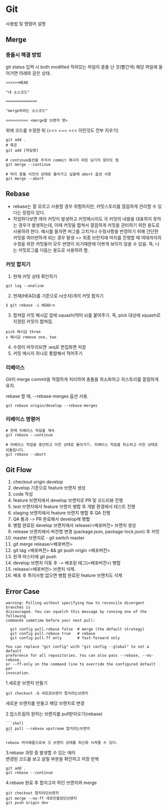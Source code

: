 # Git

사용법 및 명령어 설명

## Merge

### 충돌시 해결 방법

git status 입력 시 both modified 적혀있는 파일이 충돌 난 것(빨간색) 해당 파일에 들어가면 아래와 같은 상태.

```shell
>>>>>>HEAD

"내 소스코드"

==============

"merge하려는 소스코드"

<<<<<<<<<< <merge할 브랜치 명>
```

위에 코드를 수정한 뒤 (>>> === <<< 이런것도 전부 지우기)

```shell
git add .
# 혹은
git add [파일명]

# continue옵션을 주어서 commit 메시지 따로 남기지 않아도 됨
git merge --continue
```

```shell
# 머지 충돌 이전의 상태로 돌아가고 싶을때 abort 옵션 사용
git merge --abort
```

## Rebase

- rebase는 잘 모르고 사용할 경우 위험하지만, 커밋스토리를 깔끔하게 관리할 수 있다는 장점이 있다.
- 작업하다보면 여러 커밋이 발생하고 커밋메시지도 각 커밋의 내용을 대표하지 못하는 경우가 발생하는데, 이때 커밋을 합쳐서 깔끔하게 커밋을 관리하기 위한 용도로 사용하려 한다.
  예시를 들자면 버그를 고치거나 수정사항을 반영하기 위해 간단한 커밋을 여러번하게 되는 경우 발생 => 최종 브런치에 머지를 진행할 때 여태까지의 수정을 위한 커밋들이 모두 반영이 되기때문에
  이쁘게 보이지 않을 수 있음. 즉, 나는 커밋로그를 다듬는 용도로 사용하려 함.

### 커밋 합치기

1. 현재 커밋 상태 확인하기

```shell
git log --oneline
```

2. 현재(HEAD)를 기준으로 n(숫자)개의 커밋 합치기

```shell
$ git rebase -i HEAD~n
```

3. 합쳐질 커밋 해시값 앞에 squash(약어 s)를 붙여주기. 즉, pick 대상에 squash로 지정된 커밋이 합쳐짐.

```shell
pick 해시값 three
s 해시값 remove one, two
```

4. 수정이 마무리되면 :wq로 편집화면 저장
5. 커밋 메시지 하나로 통합해서 적어주기

### 리베이스

Git이 merge commit을 적절하게 처리하여 충돌을 최소화하고 히스토리를 깔끔하게 유지.

rebase 할 때, --rebase-merges 옵션 사용.

```shell
git rebase origin/develop --rebase-merges
```

### 리베이스 명령어

```shell
# 현재 리베이스 작업을 계속
git rebase --continue
```

```shell
# 리베이스 작업을 중단하고 이전 상태로 돌아가기. 리베이스 작업을 취소하고 이전 상태로 되돌립니다.
git rebase --abort
```

## Git Flow

1. checkout origin develop
2. develop 기준으로 feature 브랜치 생성
3. code 작성
4. feature 브랜치에서 develop 브랜치로 PR 및 코드리뷰 진행
5. test 브랜치에서 feature 브랜치 병합 후 개발 환경에서 테스트 진행
6. staging 브랜치에서 feature 브랜치 병합 후 QA 진행
7. QA 통과 -> PR 완료해서 develop에 병합
8. 병합 완료된 develop 브랜치에서 release/<배포버전> 브랜치 생성
9. release 브랜치에서 버전명 변경 (package.json, package-lock.json) 후 커밋
10. master 브랜치로 - git switch master
11. git merge release/<배포버전>
12. git tag <배포버전> && git push origin <배포버전>
13. 원격 마스터에 git push
14. develop 브랜치 이동 후 -> 배포된 태그(<배포버전>) 병합
15. release/<배포버전> 브랜치 삭제.
16. 배포 후 특이사항 없으면 병합 완료된 feature 브랜치도 삭제

## Error Case

```shell
warning: Pulling without specifying how to reconcile divergent branches is
discouraged. You can squelch this message by running one of the following
commands sometime before your next pull:

  git config pull.rebase false  # merge (the default strategy)
  git config pull.rebase true   # rebase
  git config pull.ff only       # fast-forward only

You can replace "git config" with "git config --global" to set a default
preference for all repositories. You can also pass --rebase, --no-rebase,
or --ff-only on the command line to override the configured default per
invocation.
```

1.새로운 브랜치 만들기

```shell
git checkout -b 새로운브랜치 합치려는브랜치
```

새로운 브랜치를 만들고 해당 브랜치로 변경

2.업스트림의 원하는 브랜치를 pull받아오기(rebase)

    ```shell
    git pull --rebase upstream 합치려는브랜치
    ```
    
    rebase 처리해줌으로써 깃 브랜치 상태를 최신화 시켜줄 수 있다.

3.rebase 과정 중 발생할 수 있는 에러   
변경된 코드를 보고 살릴 부분을 확인하고 저장 반복

```shell
git add .
git rebase --continue
```

4.rebase 완료 후 합치고자 하던 브랜치와 merge

 ```
git checkout 합치려던브랜치
git merge --no-ff 새로만들었던브랜치
git push origin dev
```
